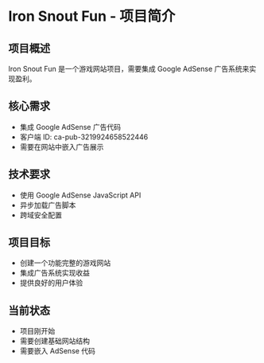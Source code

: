 # Iron Snout Fun - 项目简介

## 项目概述
Iron Snout Fun 是一个游戏网站项目，需要集成 Google AdSense 广告系统来实现盈利。

## 核心需求
- 集成 Google AdSense 广告代码
- 客户端 ID: ca-pub-3219924658522446
- 需要在网站中嵌入广告展示

## 技术要求
- 使用 Google AdSense JavaScript API
- 异步加载广告脚本
- 跨域安全配置

## 项目目标
- 创建一个功能完整的游戏网站
- 集成广告系统实现收益
- 提供良好的用户体验

## 当前状态
- 项目刚开始
- 需要创建基础网站结构
- 需要嵌入 AdSense 代码